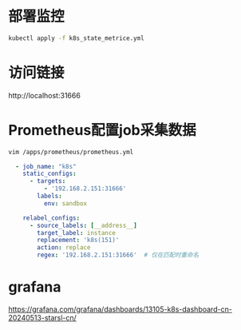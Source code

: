 # 部署监控
```bash
kubectl apply -f k8s_state_metrice.yml
```

# 访问链接
http://localhost:31666

# Prometheus配置job采集数据
```bash
vim /apps/prometheus/prometheus.yml
```

```yaml
  - job_name: "k8s"
    static_configs:
      - targets: 
          - '192.168.2.151:31666'
        labels: 
          env: sandbox

    relabel_configs:
      - source_labels: [__address__]
        target_label: instance
        replacement: 'k8s(151)'
        action: replace
        regex: '192.168.2.151:31666'  # 仅在匹配时重命名

```

# grafana
https://grafana.com/grafana/dashboards/13105-k8s-dashboard-cn-20240513-starsl-cn/

